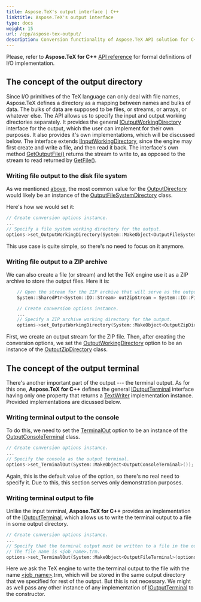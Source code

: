 ```yaml
---
title: Aspose.TeX's output interface | C++
linktitle: Aspose.TeX's output interface
type: docs
weight: 15
url: /cpp/aspose-tex-output/
description: Conversion functionality of Aspose.TeX API solution for C++ with TeX, as an output format is explained here with the code examples.
---
```


Please, refer to **Aspose.TeX for C++** [API reference](https://reference.aspose.com/tex/cpp/namespace/aspose.te_x.i_o) for formal definitions of I/O implementation.

## **The concept of the output directory**
Since I/O primitives of the TeX language can only deal with file names, Aspose.TeX defines a directory as a mapping between names and bulks of data. The bulks of data are supposed to be files, or streams, or arrays, or whatever else. The API allows us to specify the input and output working directories separately. It provides the general [IOutputWorkingDirectory](https://reference.aspose.com/tex/cpp/class/aspose.te_x.i_o.i_output_working_directory) interface for the output, which the user can implement for their own purposes. It also provides it's own implementations, which will be discussed below. The interface extends [IInputWorkingDirectory](https://reference.aspose.com/tex/cpp/class/aspose.te_x.i_o.i_input_working_directory), since the engine may first create and write a file, and then read it back. The interface's own method [GetOutputFile()](https://reference.aspose.com/tex/cpp/class/aspose.te_x.i_o.i_output_working_directory#a53f4d029e1d19f0ecf87ae82b39b6697) returns the stream to write to, as opposed to the stream to read returned by [GetFile()](https://reference.aspose.com/tex/cpp/class/aspose.te_x.i_o.i_input_working_directory#adc0d6f35f9a0c426ba010779d90b5cd6).

### **Writing file output to the disk file system**

As we mentioned [above](/tex/cpp/latex-to-png/), the most common value for the [OutputDirectory](https://reference.aspose.com/tex/cpp/class/aspose.te_x.te_x_options#aa4f4ea6dab7db5ba1b40800495f16f63) would likely be an instance of the [OutputFileSystemDirectory](https://reference.aspose.com/tex/cpp/class/aspose.te_x.i_o.output_file_system_directory) class.

Here's how we would set it:

```C++
// Create conversion options instance.
...
// Specify a file system working directory for the output.
options->set_OutputWorkingDirectory(System::MakeObject<OutputFileSystemDirectory>(RunExamples::OutputDirectory));

```
This use case is quite simple, so there's no need to focus on it anymore.

### **Writing file output to a ZIP archive**

We can also create a file (or stream) and let the TeX engine use it as a ZIP archive to store the output files. Here it is:

```C++
    // Open the stream for the ZIP archive that will serve as the output working directory.
    System::SharedPtr<System::IO::Stream> outZipStream = System::IO::File::Open(System::IO::Path::Combine(RunExamples::OutputDirectory, u"zip-pdf-out.zip"), System::IO::FileMode::Create);

    // Create conversion options instance.
    ...
    // Specify a ZIP archive working directory for the output.
    options->set_OutputWorkingDirectory(System::MakeObject<OutputZipDirectory>(outZipStream));
```

First, we create an output stream for the ZIP file. Then, after creating the conversion options, we set the [OutputWorkingDirectory](https://reference.aspose.com/tex/cpp/class/aspose.te_x.te_x_options#aa4f4ea6dab7db5ba1b40800495f16f63) option to be an instance of the [OutputZipDirectory](https://reference.aspose.com/tex/cpp/class/aspose.te_x.i_o.output_zip_directory) class.

## **The concept of the output terminal**

There's another important part of the output --- the terminal output. As for this one, **Aspose.TeX for C++** defines the general [IOutputTerminal](https://reference.aspose.com/tex/cpp/class/aspose.te_x.i_o.i_output_terminal) interface having only one property that returns a [TextWriter](https://reference.aspose.com/tex/cpp/class/system.i_o.text_writer) implementation instance. Provided implementations are dicussed below.

### **Writing terminal output to the console**

To do this, we need to set the [TerminalOut](https://reference.aspose.com/tex/cpp/class/aspose.te_x.te_x_options#ad6ed0e8818801ed0ce2d5fdd1eeac51f) option to be an instance of the [OutputConsoleTerminal](https://reference.aspose.com/tex/cpp/class/aspose.te_x.i_o.output_console_terminal) class.

```C++
// Create conversion options instance.
...
// Specify the console as the output terminal.
options->set_TerminalOut(System::MakeObject<OutputConsoleTerminal>()); // Default. No need to specify.

```

Again, this is the default value of the option, so there's no real need to specify it. Due to this, this section serves only demonstration purposes.

### **Writing terminal output to file**

Unlike the input terminal, **Aspose.TeX for C++** provides an implementation of the [IOutputTerminal](https://reference.aspose.com/tex/cpp/class/aspose.te_x.i_o.i_output_terminal), which allows us to write the terminal output to a file in some output directory.

```C++
// Create conversion options instance.
...
// Specify that the terminal output must be written to a file in the output working directory.
// The file name is <job_name>.trm.
options->set_TerminalOut(System::MakeObject<OutputFileTerminal>(options->get_OutputWorkingDirectory()));

```
Here we ask the TeX engine to write the terminal output to the file with the name [<job_name>](/tex/net/tex-io/#tex-output).trm, which will be stored in the same output directory that we specified for rest of the output. But this is not necessary. We might as well pass any other instance of any implementation of [IOutputTerminal](https://reference.aspose.com/tex/cpp/class/aspose.te_x.i_o.i_output_terminal) to the constructor.